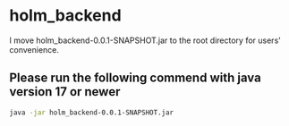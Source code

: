 # holm_backend

I move holm_backend-0.0.1-SNAPSHOT.jar to the root directory for users' convenience.

## Please run the following commend with java version 17 or newer

```sh
java -jar holm_backend-0.0.1-SNAPSHOT.jar
```
